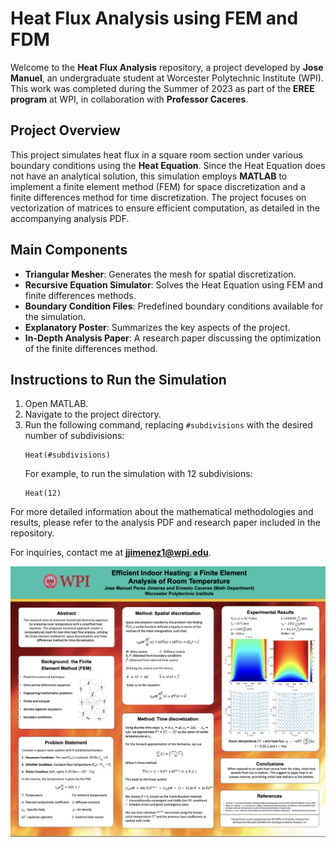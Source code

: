 # Heat Flux Analysis using FEM and FDM

Welcome to the **Heat Flux Analysis** repository, a project developed by **Jose Manuel**, an undergraduate student at Worcester Polytechnic Institute (WPI). This work was completed during the Summer of 2023 as part of the **EREE program** at WPI, in collaboration with **Professor Caceres**.

## Project Overview

This project simulates heat flux in a square room section under various boundary conditions using the **Heat Equation**. Since the Heat Equation does not have an analytical solution, this simulation employs **MATLAB** to implement a finite element method (FEM) for space discretization and a finite differences method for time discretization. The project focuses on vectorization of matrices to ensure efficient computation, as detailed in the accompanying analysis PDF.

## Main Components

- **Triangular Mesher**: Generates the mesh for spatial discretization.
- **Recursive Equation Simulator**: Solves the Heat Equation using FEM and finite differences methods.
- **Boundary Condition Files**: Predefined boundary conditions available for the simulation.
- **Explanatory Poster**: Summarizes the key aspects of the project.
- **In-Depth Analysis Paper**: A research paper discussing the optimization of the finite differences method.

## Instructions to Run the Simulation

1. Open MATLAB.
2. Navigate to the project directory.
3. Run the following command, replacing `#subdivisions` with the desired number of subdivisions:
   ```
   Heat(#subdivisions)
   ```
   For example, to run the simulation with 12 subdivisions:
   ```
   Heat(12)
   ```

For more detailed information about the mathematical methodologies and results, please refer to the analysis PDF and research paper included in the repository.

For inquiries, contact me at **jjimenez1@wpi.edu**.

![Main Screen](poster.png)
